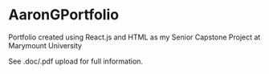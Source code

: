 # AaronGPortfolio
Portfolio created using React.js and HTML as my Senior Capstone Project at Marymount University


See .doc/.pdf upload for full information.
